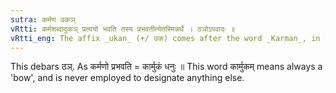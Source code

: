 ```yaml
---
sutra: कर्मण उकञ्
vRtti: कर्मशब्दादुकञ् प्रत्ययो भवति तस्य प्रभवतीत्येतस्मिन्नर्थे । ठञोऽपवादः ॥
vRtti_eng: The affix _ukan_ (+/ उक) comes after the word _Karman_, in the same sense of \"able to effect that\".
---
```

This debars ठञ्. As कर्मणो प्रभवति = कार्मुकं धनुः ॥ This word कार्मुकम् means always a 'bow', and is never employed to designate anything else.
